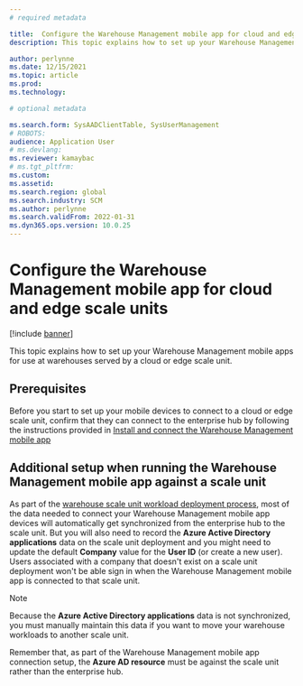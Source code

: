 ```yaml
---
# required metadata

title:  Configure the Warehouse Management mobile app for cloud and edge scale units
description: This topic explains how to set up your Warehouse Management mobile apps for warehouses served bu a cloud or edge scale unit.

author: perlynne
ms.date: 12/15/2021
ms.topic: article
ms.prod: 
ms.technology: 

# optional metadata

ms.search.form: SysAADClientTable, SysUserManagement
# ROBOTS: 
audience: Application User
# ms.devlang: 
ms.reviewer: kamaybac
# ms.tgt_pltfrm: 
ms.custom: 
ms.assetid:
ms.search.region: global
ms.search.industry: SCM
ms.author: perlynne
ms.search.validFrom: 2022-01-31
ms.dyn365.ops.version: 10.0.25
---
```


# Configure the Warehouse Management mobile app for cloud and edge scale units

[!include [banner](../includes/banner.md)]

This topic explains how to set up your Warehouse Management mobile apps for use at warehouses served by a cloud or edge scale unit.

## Prerequisites

Before you start to set up your mobile devices to connect to a cloud or edge scale unit, confirm that they can connect to the enterprise hub by following the instructions provided in [Install and connect the Warehouse Management mobile app](../warehousing/install-configure-warehouse-management-app.md)

## Additional setup when running the Warehouse Management mobile app against a scale unit

As part of the [warehouse scale unit workload deployment process](cloud-edge-landing-page.md#scale-unit-manager-portal), most of the data needed to connect your Warehouse Management mobile app devices will automatically get synchronized from the enterprise hub to the scale unit. But you will also need to record the **Azure Active Directory applications** data on the scale unit deployment and you might need to update the default **Company** value for the **User ID** (or create a new user). Users associated with a company that doesn't exist on a scale unit deployment won't be able sign in when the Warehouse Management mobile app is connected to that scale unit.

> [!NOTE]
> Because the **Azure Active Directory applications** data is not synchronized, you must manually maintain this data if you want to move your warehouse workloads to another scale unit.

Remember that, as part of the Warehouse Management mobile app connection setup, the **Azure AD resource** must be against the scale unit rather than the enterprise hub.
